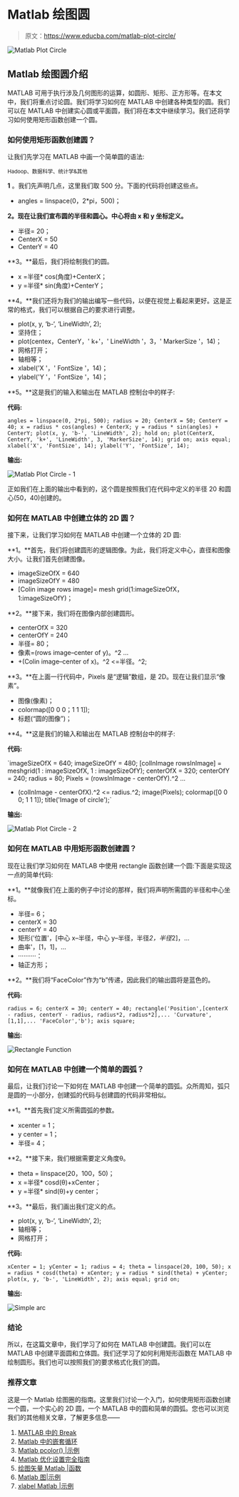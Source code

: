 # Matlab 绘图圆

> 原文：<https://www.educba.com/matlab-plot-circle/>

![Matlab Plot Circle](img/a825bd1875a2d754105385a2d91f9063.png)



## Matlab 绘图圆介绍

MATLAB 可用于执行涉及几何图形的运算，如圆形、矩形、正方形等。在本文中，我们将重点讨论圆。我们将学习如何在 MATLAB 中创建各种类型的圆。我们可以在 MATLAB 中创建实心圆或平面圆，我们将在本文中继续学习。我们还将学习如何使用矩形函数创建一个圆。

### 如何使用矩形函数创建圆？

让我们先学习在 MATLAB 中画一个简单圆的语法:

<small>Hadoop、数据科学、统计学&其他</small>

**1** 。我们先声明几点，这里我们取 500 分。下面的代码将创建这些点。

*   angles = linspace(0，2*pi，500)；

**2。现在让我们宣布圆的半径和圆心。中心将由 x 和 y 坐标定义。**

*   半径= 20；
*   CenterX = 50
*   CenterY = 40

**3。**最后，我们将绘制我们的圆。

*   x =半径* cos(角度)+CenterX；
*   y =半径* sin(角度)+CenterY；

**4。**我们还将为我们的输出编写一些代码，以便在视觉上看起来更好。这是正常的格式，我们可以根据自己的要求进行调整。

*   plot(x, y, ‘b-‘, ‘LineWidth’, 2);
*   坚持住；
*   plot(centex，CenterY，' k+'，' LineWidth '，3，' MarkerSize '，14)；
*   网格打开；
*   轴相等；
*   xlabel('X '，' FontSize '，14)；
*   ylabel('Y '，' FontSize '，14)；

**5。**这是我们的输入和输出在 MATLAB 控制台中的样子:

**代码:**

`angles = linspace(0, 2*pi, 500);
radius = 20;
CenterX = 50;
CenterY = 40;
x = radius * cos(angles) + CenterX;
y = radius * sin(angles) + CenterY;
plot(x, y, 'b-', 'LineWidth', 2);
hold on;
plot(CenterX, CenterY, 'k+', 'LineWidth', 3, 'MarkerSize', 14);
grid on;
axis equal;
xlabel('X', 'FontSize', 14);
ylabel('Y', 'FontSize', 14);`

**输出:**

![Matlab Plot Circle - 1](img/63f0827662e1e9ef10eb45f2ed368ff3.png)



正如我们在上面的输出中看到的，这个圆是按照我们在代码中定义的半径 20 和圆心(50，40)创建的。

### 如何在 MATLAB 中创建立体的 2D 圆？

接下来，让我们学习如何在 MATLAB 中创建一个立体的 2D 圆:

**1。**首先，我们将创建圆形的逻辑图像。为此，我们将定义中心，直径和图像大小。让我们首先创建图像。

*   imageSizeOfX = 640
*   imageSizeOfY = 480
*   [Colin image rows image]= mesh grid(1:imageSizeOfX，1:imageSizeOfY)；

**2。**接下来，我们将在图像内部创建圆形。

*   centerOfX = 320
*   centerOfY = 240
*   半径= 80；
*   像素=(rows image–center of y)。^2 …
*   +(Colin image–center of x)。^2 <=半径。^2;

**3。**在上面一行代码中，Pixels 是“逻辑”数组，是 2D。现在让我们显示“像素”。

*   图像(像素)；
*   colormap([0 0 0；1 1 1]);
*   标题(“圆的图像”)；

**4。**这是我们的输入和输出在 MATLAB 控制台中的样子:

**代码:**

`imageSizeOfX = 640;
imageSizeOfY = 480;
[colInImage rowsInImage] = meshgrid(1 : imageSizeOfX, 1 : imageSizeOfY);
centerOfX = 320;
centerOfY = 240;
radius = 80;
Pixels = (rowsInImage - centerOfY).^2 ...
+ (colInImage - centerOfX).^2 <= radius.^2;
image(Pixels);
colormap([0 0 0; 1 1 1]);
title('Image of circle');`

**输出:**

![Matlab Plot Circle - 2](img/436e6a496325ded3781c07e218dfc690.png)



### 如何在 MATLAB 中用矩形函数创建圆？

现在让我们学习如何在 MATLAB 中使用 rectangle 函数创建一个圆:下面是实现这一点的简单代码:

**1。**就像我们在上面的例子中讨论的那样，我们将声明所需圆的半径和中心坐标。

*   半径= 6；
*   centerX = 30
*   centerY = 40
*   矩形('位置'，[中心 x–半径，中心 y–半径，半径*2，半径*2]，…
*   曲率'，[1，1]，…
*   ··········：
*   轴正方形；

**2。**我们将“FaceColor”作为“b”传递，因此我们的输出圆将是蓝色的。

**代码:**

`radius = 6;
centerX = 30;
centerY = 40;
rectangle('Position',[centerX - radius, centerY - radius, radius*2, radius*2],...
'Curvature',[1,1],...
'FaceColor','b');
axis square;`

**输出:**

![Rectangle Function](img/5ee561f7684398909cd0af977dfbb994.png)



### 如何在 MATLAB 中创建一个简单的圆弧？

最后，让我们讨论一下如何在 MATLAB 中创建一个简单的圆弧。众所周知，弧只是圆的一小部分，创建弧的代码与创建圆的代码非常相似。

**1。**首先我们定义所需圆弧的参数。

*   xcenter = 1；
*   y center = 1；
*   半径= 4；

**2。**接下来，我们根据需要定义角度θ。

*   theta = linspace(20，100，50)；
*   x =半径* cosd(θ)+xCenter；
*   y =半径* sind(θ)+y center；

**3。**最后，我们画出我们定义的点。

*   plot(x, y, ‘b-‘, ‘LineWidth’, 2);
*   轴相等；
*   网格打开；

**代码:**

`xCenter = 1;
yCenter = 1;
radius = 4;
theta = linspace(20, 100, 50);
x = radius * cosd(theta) + xCenter;
y = radius * sind(theta) + yCenter;
plot(x, y, 'b-', 'LineWidth', 2);
axis equal;
grid on;`

**输出:**

![Simple arc](img/42d23e36005da15cbd8d305c4b46175e.png)



### 结论

所以，在这篇文章中，我们学习了如何在 MATLAB 中创建圆。我们可以在 MATLAB 中创建平面圆和立体圆。我们还学习了如何利用矩形函数在 MATLAB 中绘制圆形。我们也可以按照我们的要求格式化我们的圆。

### 推荐文章

这是一个 Matlab 绘图圈的指南。这里我们讨论一个入门，如何使用矩形函数创建一个圆，一个实心的 2D 圆，一个 MATLAB 中的圆和简单的圆弧。您也可以浏览我们的其他相关文章，了解更多信息——

1.  [MATLAB 中的 Break](https://www.educba.com/break-in-matlab/)
2.  [Matlab 中的嵌套循环](https://www.educba.com/nested-loop-in-matlab/)
3.  [Matlab pcolor() |示例](https://www.educba.com/matlab-pcolor/)
4.  [Matlab 优化设置完全指南](https://www.educba.com/optimset-matlab/)
5.  [绘图矢量 Matlab |函数](https://www.educba.com/plot-vector-matlab/)
6.  [Matlab 图|示例](https://www.educba.com/matlab-figure/)
7.  [xlabel Matlab |示例](https://www.educba.com/xlabel-matlab/)





